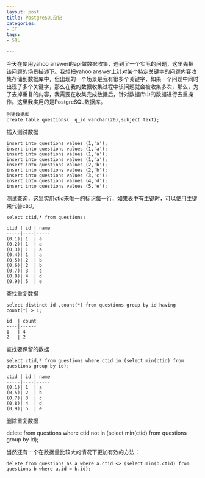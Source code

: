 ```yaml
---
layout: post
title: PostgreSQL杂记
categories:
- IT
tags:
- SQL

---
```




今天在使用yahoo answer的api做数据收集，遇到了一个实际的问题，这里先把该问题的场景描述下。我想把yahoo answer上针对某个特定关键字的问题内容收集存储到数据库中，但出现的一个场景是我有很多个关键字，如果一个问题中同时出现了多个关键字，那么在我的数据收集过程中该问题就会被收集多次，那么，为了去掉重复的内容，我需要在收集完成数据后，针对数据库中的数据进行去重操作。这里我实用的是PostgreSQL数据库。

    创建数据库
    create table questions(  q_id varchar(20),subject text);
    
插入测试数据

    insert into questions values (1,'a');     
    insert into questions values (1,'a');
    insert into questions values (1,'a');
    insert into questions values (1,'a');
    insert into questions values (2,'b');
    insert into questions values (2,'b');
    insert into questions values (3,'c');
    insert into questions values (4,'d');
    insert into questions values (5,'e');
    
测试查询，这里实用ctid来唯一的标识每一行，如果表中有主键时，可以使用主键来代替ctid。

    select ctid,* from questions;
    
    ctid | id | name
    -----|----|-----
    (0,1)| 1  | a
    (0,2)| 1  | a
    (0,3)| 1  | a
    (0,4)| 1  | a
    (0,5)| 2  | b
    (0,6)| 2  | b
    (0,7)| 3  | c
    (0,8)| 4  | d
    (0,9)| 5  | e

查找重复数据

    select distinct id ,count(*) from questions group by id having count(*) > 1;
 
    id  | count
    ----|------
    1   | 4
    2   | 2

查找要保留的数据

    select ctid,* from questions where ctid in (select min(ctid) from questions group by id);

    ctid | id | name
    -----|----|-----
    (0,1)| 1  | a
    (0,5)| 2  | b
    (0,7)| 3  | c
    (0,8)| 4  | d
    (0,9)| 5  | e
    
删除重复数据

delete from questions where ctid not in (select min(ctid) from questions group by id);

当然还有一个在数据量比较大的情况下更加有效的方法：

    delete from questions as a where a.ctid <> (select min(b.ctid) from questions b where a.id = b.id);
